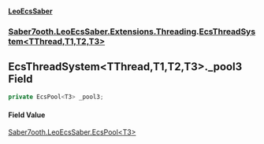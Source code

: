 #### [LeoEcsSaber](index.md 'index')
### [Saber7ooth.LeoEcsSaber.Extensions.Threading](Saber7ooth.LeoEcsSaber.Extensions.Threading.md 'Saber7ooth.LeoEcsSaber.Extensions.Threading').[EcsThreadSystem&lt;TThread,T1,T2,T3&gt;](EcsThreadSystem_TThread,T1,T2,T3_.md 'Saber7ooth.LeoEcsSaber.Extensions.Threading.EcsThreadSystem<TThread,T1,T2,T3>')

## EcsThreadSystem<TThread,T1,T2,T3>._pool3 Field

```csharp
private EcsPool<T3> _pool3;
```

#### Field Value
[Saber7ooth.LeoEcsSaber.EcsPool&lt;](EcsPool_T_.md 'Saber7ooth.LeoEcsSaber.EcsPool<T>')[T3](EcsThreadSystem_TThread,T1,T2,T3_.md#Saber7ooth.LeoEcsSaber.Extensions.Threading.EcsThreadSystem_TThread,T1,T2,T3_.T3 'Saber7ooth.LeoEcsSaber.Extensions.Threading.EcsThreadSystem<TThread,T1,T2,T3>.T3')[&gt;](EcsPool_T_.md 'Saber7ooth.LeoEcsSaber.EcsPool<T>')